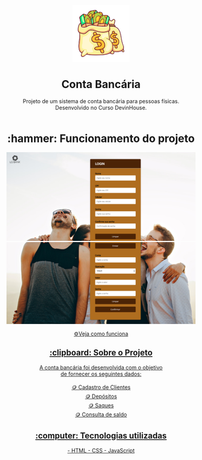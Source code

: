 <div align="center">
<img  width="150px" src="/png.png" alt="logo" >
</div>

<h1 align="center" font-size="20px">Conta Bancária</h1>

<div align="center" >
   Projeto de um sistema de conta bancária para pessoas físicas. <br> Desenvolvido no Curso DevinHouse.
</div>
<br>

<h1 align="center" > :hammer: Funcionamento do projeto </h1>

<p align="center" >
<img  width="500px" src="./func1.png" alt="modelo" > <br>
<img  width="500px" src="./func2.png" alt="modelo" >
</p>


<div align="center">
<a href="https://lorenagrazy.github.io/M01S04_DevinAudaces_ProjetoContaBancaria">⚙️Veja como funciona</
<div/>  
  
<br>


<h2 align="center"> :clipboard: Sobre o Projeto</h2>
  
   
<div align="center">
A conta bancária foi desenvolvida com o objetivo <br> de fornecer os seguintes dados:<br>
<br>
🪙 Cadastro de Clientes 
   <br>
🪙 Depósitos 
   <br>
🪙 Saques
   <br>
🪙 Consulta de saldo
</div>

<h2 align="center"> :computer: Tecnologias utilizadas </h2>
<div align="center">
- HTML
- CSS
- JavaScript

</div>

